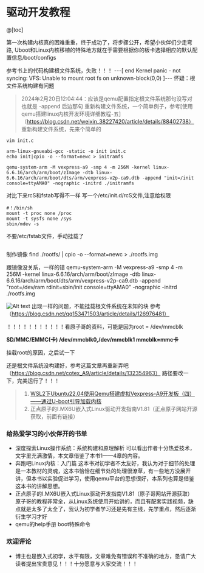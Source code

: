# 驱动开发教程
@[toc]

第一次构建内核真的困难重重，终于成功了，将步骤公开，希望小伙伴们少走弯路, Uboot和Linux内核移植的特殊地方就在于需要根据你的板卡选择相应的默认配置信息/boot/configs

参考书上的代码构建根文件系统，失败！！！
---[ end Kernel panic - not syncing: VFS: Unable to mount root fs on unknown-block(0,0) ]---
怀疑：根文件系统构建有问题
> 2024年2月20日12:04:44：应该是qemu配置指定根文件系统那句没写对 也就是 -append 后边那句
重新构建文件系统，一个简单例子，参考[使用qemu搭建linux内核开发环境详细教程-五]（https://blog.csdn.net/weixin_38227420/article/details/88402738）
重新构建文件系统，先来个简单的
```
vim init.c

arm-linux-gnueabi-gcc -static -o init init.c
echo init|cpio -o --format=newc > initramfs

qemu-system-arm -M vexpress-a9 -smp 4 -m 256M -kernel linux-6.6.16/arch/arm/boot/zImage -dtb linux-6.6.16/arch/arm/boot/dts/arm/vexpress-v2p-ca9.dtb -append "init=/init console=ttyAMA0" -nographic -initrd ./initramfs

```

对比下来rcS和fstab写得不一样
写一个/etc/init.d/rcS文件,注意给权限

```
#！/bin/sh
mount -t proc none /proc
mount -t sysfs none /sys
sbin/mdev -s

```
不要/etc/fstab文件，手动挂载了
```
```
制作镜像
find ./rootfs/ | cpio -o --format=newc > ./rootfs.img

跟镜像没关系，一样的错
qemu-system-arm -M vexpress-a9 -smp 4 -m 256M -kernel linux-6.6.16/arch/arm/boot/zImage -dtb linux-6.6.16/arch/arm/boot/dts/arm/vexpress-v2p-ca9.dtb -append "root=/dev/ram rdinit=sbin/init console=ttyAMA0" -nographic -initrd ./rootfs.img

![Alt text](image-7.png)
出现一样的问题，不能挂载根文件系统在未知的块
参考（https://blog.csdn.net/qq153471503/article/details/126976481）

！！！！！！！！！！！看原子哥的资料，可能是因为root = /dev/mmcblk

**SD/MMC/EMMC(卡) /dev/mmcblk0,/dev/mmcblk1 mmcblk=mmc卡**

挂载root的原因，之后试一下

还是根文件系统没构建好，参考这篇文章再重新弄吧（https://blog.csdn.net/cotex_A9/article/details/132354963）
路径要改一下，完美运行了！！！

> 1. [WSL2下Ubuntu22.04使用Qemu搭建虚拟Vexpress-A9开发板（四）——通过U-boot引导加载内核](https://blog.csdn.net/cotex_A9/article/details/132365036)
> 2. 正点原子的I.MX6U嵌入式Linux驱动开发指南V1.81（正点原子网站开源获取，前面有链接）


### 给热爱学习的小伙伴开的书单
* 深度探索Linux操作系统：系统构建和原理解析
    可以看出作者十分热爱技术，文字里充满激情，本文章借鉴了本书1——4章的内容。
* 奔跑吧Linux内核：入门篇
    这本书对初学者不太友好，我认为对于细节的处理是一本教材的灵魂，这本书恰恰在细节处的处理很潦草，有一些地方没展开讲，但本书以实验促进学习，使用qemu平台的思想很好，本系列也算是借鉴这本书的讲解思想。
* 正点原子的I.MX6U嵌入式Linux驱动开发指南V1.81（原子哥网站开源获取）
    原子哥的教程非常全，从Linux系统使用开始讲的，而且有配套实践视频，缺点就是太多了太全了，我认为初学者学习还是先有主线，先学重点，然后逐渐衍生学习才好
* qemu的help手册 boot特殊命令

### 欢迎评论
* 博主也是嵌入式初学，水平有限，文章难免有错误和不准确的地方，恳请广大读者提出宝贵意见！！！十分愿意与大家交流！！！


